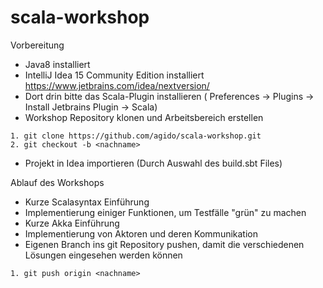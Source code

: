 # scala-workshop

Vorbereitung
* Java8 installiert
* IntelliJ Idea 15 Community Edition installiert https://www.jetbrains.com/idea/nextversion/
* Dort drin bitte das Scala-Plugin installieren ( Preferences -> Plugins -> Install Jetbrains Plugin -> Scala)
* Workshop Repository klonen und Arbeitsbereich erstellen
```
1. git clone https://github.com/agido/scala-workshop.git
2. git checkout -b <nachname>
```
* Projekt in Idea importieren (Durch Auswahl des build.sbt Files)

Ablauf des Workshops
* Kurze Scalasyntax Einführung
* Implementierung einiger Funktionen, um Testfälle "grün" zu machen
* Kurze Akka Einführung
* Implementierung von Aktoren und deren Kommunikation
* Eigenen Branch ins git Repository pushen, damit die verschiedenen Lösungen eingesehen werden können
```
1. git push origin <nachname>
```

